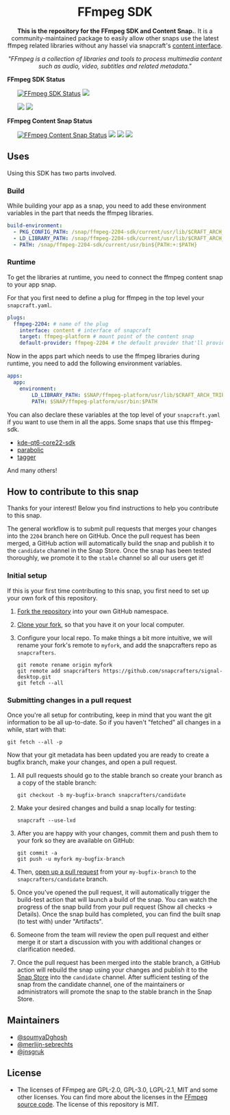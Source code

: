 <h1 align="center">
  FFmpeg SDK
</h1>

<p align="center"><b>This is the repository for the FFmpeg SDK and Content Snap.</b>. It is a community-maintained package to easily allow other snaps use the latest ffmpeg related libraries without any hassel via snapcraft's <a href="https://snapcraft.io/docs/content-interface">content interface</a>.</p>

<p align="center"><i>"FFmpeg is a collection of libraries and tools to process multimedia content such as audio, video, subtitles and related metadata."</i></p>

<b>FFmpeg SDK Status</b>
<ul>
<a href="https://snapcraft.io/ffmpeg-2204-sdk"><img src="https://snapcraft.io/ffmpeg-2204-sdk/badge.svg" alt="FFmpeg SDK Status"></a>
<a href="https://github.com/snapcrafters/ffmpeg-sdk/actions/workflows/update-sdk-snap.yml"><img src="https://github.com/snapcrafters/ffmpeg-2204-sdk/actions/workflows/update-sdk-snap.yml/badge.svg"></a>

<a href="https://github.com/snapcrafters/ffmpeg-sdk/actions/workflows/release-sdk-to-candidate.yaml"><img src="https://github.com/snapcrafters/ffmpeg-2204-sdk/actions/workflows/release-sdk-to-candidate.yml/badge.svg"></a>
<a href="https://github.com/snapcrafters/ffmpeg-sdk/actions/workflows/promote-to-stable.yml"><img src="https://github.com/snapcrafters/ffmpeg-2204-sdk/actions/workflows/promote-to-stable.yml/badge.svg"></a>
</ul>

<b>FFmpeg Content Snap Status</b>
<ul>
<a href="https://snapcraft.io/ffmpeg-2204"><img src="https://snapcraft.io/ffmpeg-2204/badge.svg" alt="FFmpeg Content Snap Status"></a>
<a href="https://github.com/snapcrafters/ffmpeg-sdk/actions/workflows/update-sdk-snap.yml"><img src="https://github.com/snapcrafters/ffmpeg-2204-sdk/actions/workflows/update-sdk-snap.yml/badge.svg"></a>
<a href="https://github.com/snapcrafters/ffmpeg-sdk/actions/workflows/release-content-to-candidate.yaml"><img src="https://github.com/snapcrafters/ffmpeg-2204-sdk/actions/workflows/release-content-to-candidate.yml/badge.svg"></a>
<a href="https://github.com/snapcrafters/ffmpeg-sdk/actions/workflows/promote-to-stable.yml"><img src="https://github.com/snapcrafters/ffmpeg-2204-sdk/actions/workflows/promote-to-stable.yml/badge.svg"></a>
</ul>


## Uses

Using this SDK has two parts involved. 

### Build

While building your app as a snap, you need to add these environment variables in the part that needs the ffmpeg libraries.

```yaml
build-environment:
  - PKG_CONFIG_PATH: /snap/ffmpeg-2204-sdk/current/usr/lib/$CRAFT_ARCH_TRIPLET_BUILD_FOR/pkgconfig${PKG_CONFIG_PATH:+:$PKG_CONFIG_PATH}
  - LD_LIBRARY_PATH: /snap/ffmpeg-2204-sdk/current/usr/lib/$CRAFT_ARCH_TRIPLET_BUILD_FOR${LD_LIBRARY_PATH:+:$LD_LIBRARY_PATH}
  - PATH: /snap/ffmpeg-2204-sdk/current/usr/bin${PATH:+:$PATH}
```

### Runtime

To get the libraries at runtime, you need to connect the ffmpeg content snap to your app snap.

For that you first need to define a plug for ffmpeg in the top level your `snapcraft.yaml`.
```yaml
plugs:
  ffmpeg-2204: # name of the plug
    interface: content # interface of snapcraft
    target: ffmpeg-platform # mount point of the content snap
    default-provider: ffmpeg-2204 # the default provider that'll provide this library
```
Now in the apps part which needs to use the ffmpeg libraries during runtime, you need to add the following environment variables.

```yaml
apps:
  app:
    environment:
        LD_LIBRARY_PATH: $SNAP/ffmpeg-platform/usr/lib/$CRAFT_ARCH_TRIPLET_BUILD_FOR:$LD_LIBRARY_PATH
        PATH: $SNAP/ffmpeg-platform/usr/bin:$PATH
```
You can also declare these variables at the top level of your `snapcraft.yaml` if you want to use them in all the apps. Some snaps that use this ffmpeg-sdk.

- [kde-qt6-core22-sdk](https://invent.kde.org/neon/snap-packaging/kde-qt6-core-sdk/-/blob/master/snapcraft.yaml?ref_type=heads)
- [parabolic](https://github.com/NickvisionApps/Parabolic/blob/main/snap/snapcraft.yaml)
- [tagger](https://github.com/NickvisionApps/Tagger/blob/main/snap/snapcraft.yaml)

And many others!

## How to contribute to this snap

Thanks for your interest! Below you find instructions to help you contribute to this snap.

The general workflow is to submit pull requests that merges your changes into the `2204` branch here on GitHub. Once the pull request has been merged, a GitHub action will automatically build the snap and publish it to the `candidate` channel in the Snap Store. Once the snap has been tested thoroughly, we promote it to the `stable` channel so all our users get it!

### Initial setup

If this is your first time contributing to this snap, you first need to set up your own fork of this repository.

1. [Fork the repository](https://docs.github.com/en/github/getting-started-with-github/fork-a-repo) into your own GitHub namespace.
2. [Clone your fork](https://git-scm.com/book/en/v2/Git-Basics-Getting-a-Git-Repository), so that you have it on your local computer.
3. Configure your local repo. To make things a bit more intuitive, we will rename your fork's remote to `myfork`, and add the snapcrafters repo as `snapcrafters`.

   ```shell
   git remote rename origin myfork
   git remote add snapcrafters https://github.com/snapcrafters/signal-desktop.git
   git fetch --all
   ```

### Submitting changes in a pull request

Once you're all setup for contributing, keep in mind that you want the git information to be all up-to-date. So if you haven't "fetched" all changes in a while, start with that:

```shell
git fetch --all -p
```

Now that your git metadata has been updated you are ready to create a bugfix branch, make your changes, and open a pull request.

1. All pull requests should go to the stable branch so create your branch as a copy of the stable branch:

   ```shell
   git checkout -b my-bugfix-branch snapcrafters/candidate
   ```

2. Make your desired changes and build a snap locally for testing:

   ```shell
   snapcraft --use-lxd
   ```

3. After you are happy with your changes, commit them and push them to your fork so they are available on GitHub:

   ```shell
   git commit -a
   git push -u myfork my-bugfix-branch
   ```

4. Then, [open up a pull request](https://docs.github.com/en/github/collaborating-with-issues-and-pull-requests/about-pull-requests) from your `my-bugfix-branch` to the `snapcrafters/candidate` branch.
5. Once you've opened the pull request, it will automatically trigger the build-test action that will launch a build of the snap. You can watch the progress of the snap build from your pull request (Show all checks -> Details). Once the snap build has completed, you can find the built snap (to test with) under "Artifacts".
6. Someone from the team will review the open pull request and either merge it or start a discussion with you with additional changes or clarification needed.
7. Once the pull request has been merged into the stable branch, a GitHub action will rebuild the snap using your changes and publish it to the [Snap Store](https://snapcraft.io/signal-desktop) into the `candidate` channel. After sufficient testing of the snap from the candidate channel, one of the maintainers or administrators will promote the snap to the stable branch in the Snap Store.

## Maintainers

- [@soumyaDghosh](https://github.com/soumyaDghosh/)
- [@merlijn-sebrechts](https://github.com/merlijn-sebrechts/)
- [@jnsgruk](https://github.com/jnsgruk/)

## License

- The licenses of FFmpeg are GPL-2.0, GPL-3.0, LGPL-2.1, MIT and some other licenses. You can find more about the licenses in the [FFmpeg source code](https://github.com/FFmpeg/FFmpeg?tab=License-1-ov-file). The license of this repository is MIT.
